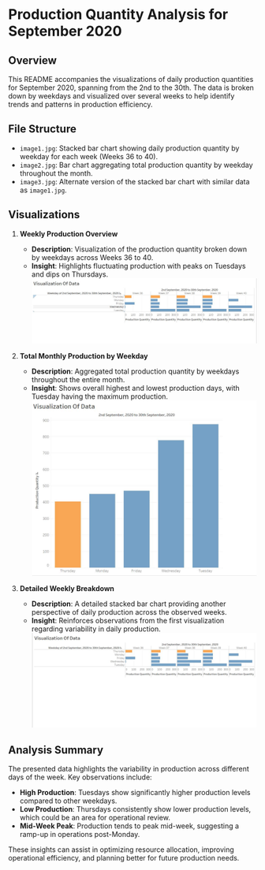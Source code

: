 # Production Quantity Analysis for September 2020

## Overview
This README accompanies the visualizations of daily production quantities for September 2020, spanning from the 2nd to the 30th. The data is broken down by weekdays and visualized over several weeks to help identify trends and patterns in production efficiency.

## File Structure
- `image1.jpg`: Stacked bar chart showing daily production quantity by weekday for each week (Weeks 36 to 40).
- `image2.jpg`: Bar chart aggregating total production quantity by weekday throughout the month.
- `image3.jpg`: Alternate version of the stacked bar chart with similar data as `image1.jpg`.

## Visualizations
1. **Weekly Production Overview**
   - **Description**: Visualization of the production quantity broken down by weekdays across Weeks 36 to 40.
   - **Insight**: Highlights fluctuating production with peaks on Tuesdays and dips on Thursdays.
   ![Weekly Production Overview](image1.jpg)

2. **Total Monthly Production by Weekday**
   - **Description**: Aggregated total production quantity by weekdays throughout the entire month.
   - **Insight**: Shows overall highest and lowest production days, with Tuesday having the maximum production.
   ![Total Monthly Production by Weekday](image2.jpg)

3. **Detailed Weekly Breakdown**
   - **Description**: A detailed stacked bar chart providing another perspective of daily production across the observed weeks.
   - **Insight**: Reinforces observations from the first visualization regarding variability in daily production.
   ![Detailed Weekly Breakdown](image3.jpg)

## Analysis Summary
The presented data highlights the variability in production across different days of the week. Key observations include:
- **High Production**: Tuesdays show significantly higher production levels compared to other weekdays.
- **Low Production**: Thursdays consistently show lower production levels, which could be an area for operational review.
- **Mid-Week Peak**: Production tends to peak mid-week, suggesting a ramp-up in operations post-Monday.

These insights can assist in optimizing resource allocation, improving operational efficiency, and planning better for future production needs.

